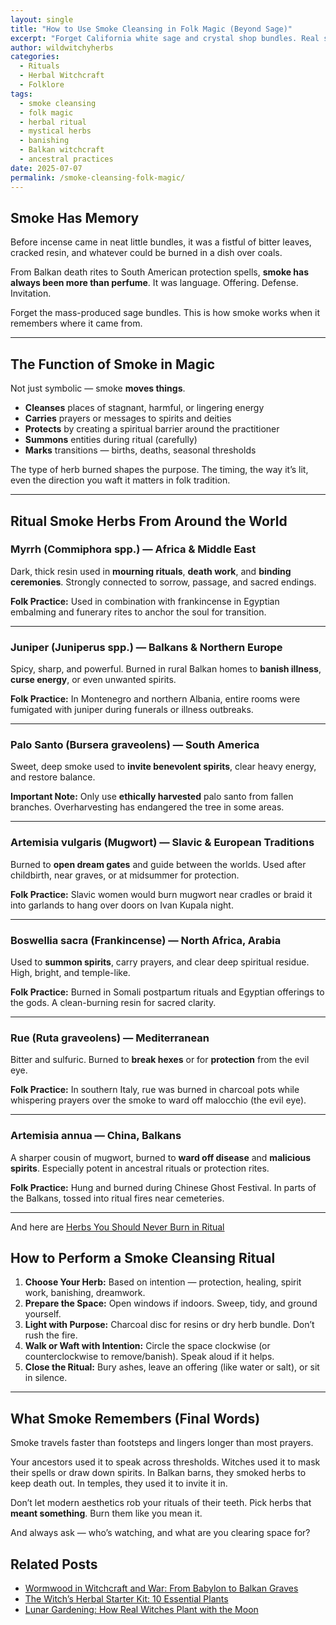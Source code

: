 ```yaml
---
layout: single
title: "How to Use Smoke Cleansing in Folk Magic (Beyond Sage)"
excerpt: "Forget California white sage and crystal shop bundles. Real smoke cleansing is ancient, regional, and often gritty. Learn how witches, healers, and rootworkers across the world used smoke to protect, banish, heal, and summon."
author: wildwitchyherbs
categories: 
  - Rituals
  - Herbal Witchcraft
  - Folklore
tags: 
  - smoke cleansing
  - folk magic
  - herbal ritual
  - mystical herbs
  - banishing
  - Balkan witchcraft
  - ancestral practices
date: 2025-07-07
permalink: /smoke-cleansing-folk-magic/
---
```


## Smoke Has Memory

Before incense came in neat little bundles, it was a fistful of bitter leaves, cracked resin, and whatever could be burned in a dish over coals.

From Balkan death rites to South American protection spells, **smoke has always been more than perfume**. It was language. Offering. Defense. Invitation.

Forget the mass-produced sage bundles. This is how smoke works when it remembers where it came from.

---

## The Function of Smoke in Magic

Not just symbolic — smoke **moves things**.

- **Cleanses** places of stagnant, harmful, or lingering energy  
- **Carries** prayers or messages to spirits and deities  
- **Protects** by creating a spiritual barrier around the practitioner  
- **Summons** entities during ritual (carefully)  
- **Marks** transitions — births, deaths, seasonal thresholds  

The type of herb burned shapes the purpose. The timing, the way it’s lit, even the direction you waft it matters in folk tradition.

---
## Ritual Smoke Herbs From Around the World

### Myrrh (Commiphora spp.) — Africa & Middle East  
Dark, thick resin used in **mourning rituals**, **death work**, and **binding ceremonies**. Strongly connected to sorrow, passage, and sacred endings.

**Folk Practice:** Used in combination with frankincense in Egyptian embalming and funerary rites to anchor the soul for transition.

---
### Juniper (Juniperus spp.) — Balkans & Northern Europe  
Spicy, sharp, and powerful. Burned in rural Balkan homes to **banish illness**, **curse energy**, or even unwanted spirits.

**Folk Practice:** In Montenegro and northern Albania, entire rooms were fumigated with juniper during funerals or illness outbreaks.

---
### Palo Santo (Bursera graveolens) — South America  
Sweet, deep smoke used to **invite benevolent spirits**, clear heavy energy, and restore balance.

**Important Note:** Only use **ethically harvested** palo santo from fallen branches. Overharvesting has endangered the tree in some areas.

---

### Artemisia vulgaris (Mugwort) — Slavic & European Traditions  
Burned to **open dream gates** and guide between the worlds. Used after childbirth, near graves, or at midsummer for protection.

**Folk Practice:** Slavic women would burn mugwort near cradles or braid it into garlands to hang over doors on Ivan Kupala night.

---

### Boswellia sacra (Frankincense) — North Africa, Arabia  
Used to **summon spirits**, carry prayers, and clear deep spiritual residue. High, bright, and temple-like.

**Folk Practice:** Burned in Somali postpartum rituals and Egyptian offerings to the gods. A clean-burning resin for sacred clarity.

---

### Rue (Ruta graveolens) — Mediterranean  
Bitter and sulfuric. Burned to **break hexes** or for **protection** from the evil eye.

**Folk Practice:** In southern Italy, rue was burned in charcoal pots while whispering prayers over the smoke to ward off malocchio (the evil eye).

---

### Artemisia annua — China, Balkans  
A sharper cousin of mugwort, burned to **ward off disease** and **malicious spirits**. Especially potent in ancestral rituals or protection rites.

**Folk Practice:** Hung and burned during Chinese Ghost Festival. In parts of the Balkans, tossed into ritual fires near cemeteries.

---

And here are [Herbs You Should Never Burn in Ritual](/never-burn-herbs/)

## How to Perform a Smoke Cleansing Ritual

1. **Choose Your Herb:** Based on intention — protection, healing, spirit work, banishing, dreamwork.  
2. **Prepare the Space:** Open windows if indoors. Sweep, tidy, and ground yourself.  
3. **Light with Purpose:** Charcoal disc for resins or dry herb bundle. Don’t rush the fire.  
4. **Walk or Waft with Intention:** Circle the space clockwise (or counterclockwise to remove/banish). Speak aloud if it helps.  
5. **Close the Ritual:** Bury ashes, leave an offering (like water or salt), or sit in silence.

---

## What Smoke Remembers (Final Words)

Smoke travels faster than footsteps and lingers longer than most prayers.

Your ancestors used it to speak across thresholds. Witches used it to mask their spells or draw down spirits. In Balkan barns, they smoked herbs to keep death out. In temples, they used it to invite it in.

Don’t let modern aesthetics rob your rituals of their teeth. Pick herbs that **meant something**. Burn them like you mean it.

And always ask — who’s watching, and what are you clearing space for?

## Related Posts

- [Wormwood in Witchcraft and War: From Babylon to Balkan Graves](/wormwood-witchcraft-war)
- [The Witch’s Herbal Starter Kit: 10 Essential Plants](/herbal-starter-kit)
- [Lunar Gardening: How Real Witches Plant with the Moon](/lunar-gardening-folklore/) 
